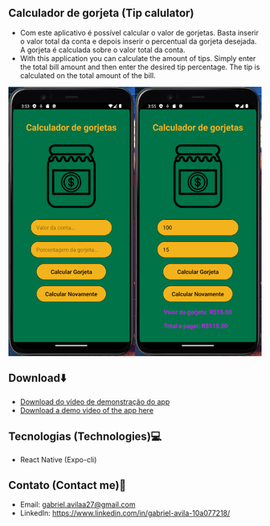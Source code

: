 ## Calculador de gorjeta (Tip calulator)
* Com este aplicativo é possível calcular o valor de gorjetas. Basta inserir o valor total da conta e depois inserir o percentual da gorjeta desejada. A gorjeta é calculada sobre o valor total da conta.
* With this application you can calculate the amount of tips. Simply enter the total bill amount and then enter the desired tip percentage. The tip is calculated on the total amount of the bill.

<div = style="display:grid; grid-template-columns: 1fr 1fr;">
    <img src="src/ReadmeSrc/calc_gorjeta_ss01.png" style="width: 20rem">
    <img src="src/ReadmeSrc/calc_gorjeta_ss03.png" style="width: 20rem">
</div>

## Download⬇️
* <a href="src/ReadmeSrc/calc_gorjeta_demo.mp4">Download do vídeo de demonstração do app</a>
* <a href="src/ReadmeSrc/calc_gorjeta_demo.mp4">Download a demo video of the app here</a>

## Tecnologias (Technologies)💻
* React Native (Expo-cli)

## Contato (Contact me)🔗
* Email: gabriel.avilaa27@gmail.com
* LinkedIn: https://www.linkedin.com/in/gabriel-avila-10a077218/
